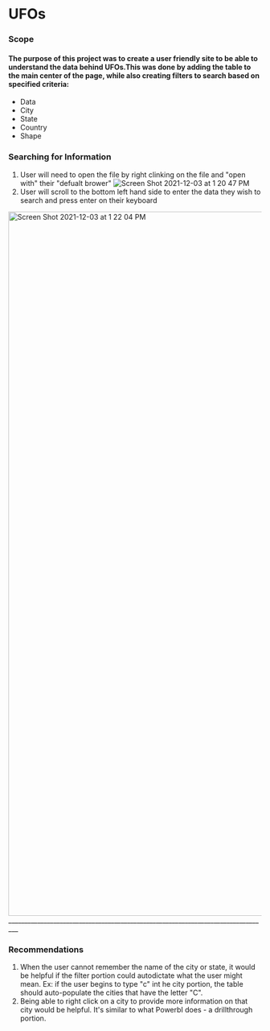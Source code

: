 # UFOs
### Scope
#### The purpose of this project was to create a user friendly site to be able to understand the data behind UFOs.This was done by adding the table to the main center of the page, while also creating filters to search based on specified criteria: 
- Data
- City
- State
- Country
- Shape

### Searching for Information
1. User will need to open the file by right clinking on the file and "open with" their "defualt brower"
 ![Screen Shot 2021-12-03 at 1 20 47 PM](https://user-images.githubusercontent.com/88811084/144660600-7b1ad386-5a2f-44f4-8ed1-8baddee73e9e.png)
2. User will scroll to the bottom left hand side to enter the data they wish to search and press enter on their keyboard
 <img width="1400" alt="Screen Shot 2021-12-03 at 1 22 04 PM" src="https://user-images.githubusercontent.com/88811084/144660777-95f3afb4-11e6-447f-b730-b7626db9f487.png">
_________________________________________________________________________________

### Recommendations
1. When the user cannot remember the name of the city or state, it would be helpful if the filter portion could autodictate what the user might mean. Ex: if the user begins to type "c" int he city portion, the table should auto-populate the cities that have the letter "C".
2. Being able to right click on a city to provide more information on that city would be helpful. It's similar to what PowerbI does - a drillthrough portion.
